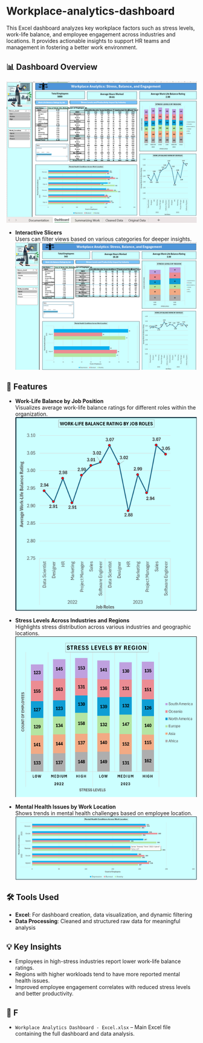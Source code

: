 # Workplace-analytics-dashboard

This Excel dashboard analyzes key workplace factors such as stress levels, work-life balance, and employee engagement across industries and locations. It provides actionable insights to support HR teams and management in fostering a better work environment.

## 📊 Dashboard Overview

![Dashboard](Dashboard.png)

- **Interactive Slicers**  
  Users can filter views based on various categories for deeper insights.  
  ![Slicers](Slicers.png)

## 🚀 Features

- **Work-Life Balance by Job Position**  
  Visualizes average work-life balance ratings for different roles within the organization.  
  ![Work-Life Balance Rating by Job Role](WLBRatingByJobRole.png)

- **Stress Levels Across Industries and Regions**  
  Highlights stress distribution across various industries and geographic locations.  
  ![Stress Levels by Region](StressLevelByRegion.png)

- **Mental Health Issues by Work Location**  
  Shows trends in mental health challenges based on employee location.  
  ![Mental Health Condition by Work Location](MentalHealthCondition-WorkLocation.png)


## 🛠️ Tools Used

- **Excel**: For dashboard creation, data visualization, and dynamic filtering  
- **Data Processing**: Cleaned and structured raw data for meaningful analysis


## 💡 Key Insights

- Employees in high-stress industries report lower work-life balance ratings.
- Regions with higher workloads tend to have more reported mental health issues.
- Improved employee engagement correlates with reduced stress levels and better productivity.


## 📁 F

- `Workplace Analytics Dashboard - Excel.xlsx` – Main Excel file containing the full dashboard and data analysis.
